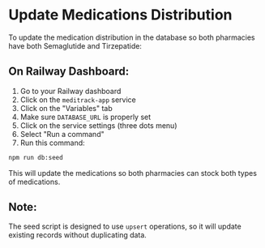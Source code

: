 # Update Medications Distribution

To update the medication distribution in the database so both pharmacies have both Semaglutide and Tirzepatide:

## On Railway Dashboard:

1. Go to your Railway dashboard
2. Click on the `meditrack-app` service
3. Click on the "Variables" tab
4. Make sure `DATABASE_URL` is properly set
5. Click on the service settings (three dots menu)
6. Select "Run a command"
7. Run this command:

```bash
npm run db:seed
```

This will update the medications so both pharmacies can stock both types of medications.

## Note:
The seed script is designed to use `upsert` operations, so it will update existing records without duplicating data.
